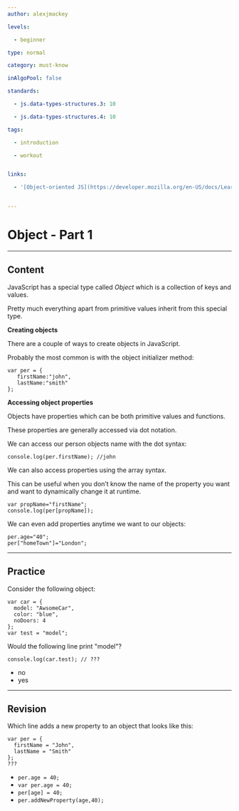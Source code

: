 ```yaml
---
author: alexjmackey

levels:

  - beginner

type: normal

category: must-know

inAlgoPool: false

standards:

  - js.data-types-structures.3: 10

  - js.data-types-structures.4: 10

tags:

  - introduction

  - workout


links:

  - '[Object-oriented JS](https://developer.mozilla.org/en-US/docs/Learn/JavaScript/Objects/Object-oriented_JS){website}'


---
```


# Object - Part 1

---
## Content

JavaScript has a special type called *Object* which is a collection of keys and values.
 
Pretty much everything apart from primitive values inherit from this special type.

**Creating objects**

There are a couple of ways to create objects in JavaScript.

Probably the most common is with the object initializer method:
```
var per = {
   firstName:"john",
   lastName:"smith"
};
```

**Accessing object properties**

Objects have properties which can be both primitive values and functions. 

These properties are generally accessed via dot notation.

We can access our person objects name with the dot syntax:
```
console.log(per.firstName); //john
```

We can also access properties using the array syntax. 

This can be useful when you don’t know the name of the property you want and want to dynamically change it at runtime.
```
var propName="firstName";
console.log(per[propName]);
```

We can even add properties anytime we want to our objects:

```
per.age="40";
per["homeTown"]="London";
```

---
## Practice

Consider the following object:
```
var car = {
  model: "AwsomeCar",
  color: "blue",
  noDoors: 4
};
var test = "model";
```
Would the following line print "model"?
```
console.log(car.test); // ???
```

* no
* yes

---
## Revision

Which line adds a new property to an object that looks like this:
```
var per = {
  firstName = "John",
  lastName = "Smith"
};
???
```

* `per.age = 40;`
* `var per.age = 40;`
* `per[age] = 40;`
* `per.addNewProperty(age,40);`

